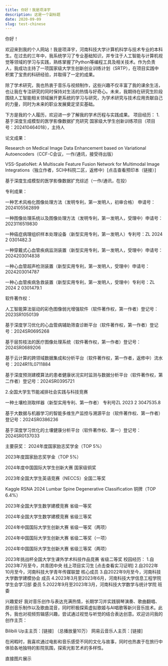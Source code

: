 ```yaml
---
title: 你好！我是项泽宇
description: 这是一个副标题
date: 2020-09-09
slug: test-chinese
---
```



你好！

欢迎来到我的个人网站！我是项泽宇，河南科技大学计算机科学与技术专业的本科生。在过去的三年中，我系统学习了专业基础知识，并专注于人工智能与计算机视觉等领域的学习与实践，熟练掌握了Python等编程工具及相关技术。作为负责人，我成功主持了一项国家级大学生创新创业训练计划（SRTP），在项目实践中积累了宝贵的科研经验，并取得了一定的成果。

除了学术研究，我也热衷于音乐与视频制作，这些兴趣不仅丰富了我的课余生活，也让我在专注研究的同时保持对生活的热情与好奇心。未来，我期待在研究生阶段围绕人工智能相关领域展开更系统的学习与研究，为学术研究与技术应用贡献自己的力量，同时为未来的职业发展奠定坚实基础。

下方是我的个人履历，欢迎进一步了解我的学术历程与实践成果。
项目经历：
1.基于深度生成模型的医学影像数据扩充研究
国家级大学生创新训练项目（项目号：202410464018），主持人

论文成果：

Research on Medical Image Data Enhancement based on Variational Autoencoders（CCF-C会议，一作/通讯，接受待出版）

VSS-SpatioNet: A Multiscale Feature Fusion Network for Multimodal Image Integrations（独立作者，SCI中科院二区，返修中）[点击查看预印本（链接）]

基于深度生成模型的医学影像数据扩充综述（一作/通讯，在投）

专利成果：

一种艺术风格化图像处理方法（发明专利，第一发明人，初审合格） 申请号：2024105562899

一种图像处理系统以及图像处理方法（发明专利，第一发明人，受理中）申请号：2023116519830

一种癌症病理组织样本处理设备（新型实用专利，第一发明人）专利号：ZL 2024 2 0301482.3

一种穿戴式心血管疾病监测装置（新型实用专利，第一发明人，受理中）申请号：2024203014838

一种心血管超声检测装置（新型实用专利，第一发明人，受理中）申请号：2024203014787

一种心血管疾病急救装置（新型实用专利，第一发明人，受理中）专利号：ZL 2024 2 0301479.1

软件著作权：

人工智能算法驱动的彩色图像弱光增强软件（软件著作权，第一作者）登记号：2023SR1050139

基于深度学习优化的心血管病辅助筛查诊断平台（软件著作权，第一作者）登记号：2024SR0695268

基于层剪枝法的医疗图像处理系统（软件著作权，第一作者）登记号：2024SR0689206

基于云计算的跨领域数据集成和分析平台（软件著作权，第一作者，返修中）流水号：2024R11L0711884

基于深度预测建模算法的患者健康状况实时监测与数据分析平台（软件著作权，第二作者）登记号：2024SR0395721

2.全国大学生节能减排社会实践与科技竞赛

一种土壤检测取样器（新型实用专利、第一作者） 专利号ZL 2023 2 3047535.8

基于大数据与机器学习的智能多维生产监控与溯源平台（软件著作权、第一作者）登记号：2024SR0386236

基于深度学习优化的土壤健康分析平台（软件著作权、第一）登记号：2024SR0137033


主要获奖：
2024年度国家励志奖学金（TOP 5%）

2023年度国家励志奖学金（TOP 5%）

2024年度中国国际大学生创新大赛 国家级铜奖

2023年全国大学生英语竞赛（NECCS）全国二等奖

Kaggle RSNA 2024 Lumbar Spine Degenerative Classification 铜牌（TOP 6.4%）

2023年全国大学生数学建模竞赛 省级一等奖

2024年全国大学生数学建模竞赛 省级三等奖

2024年中国国际大学生创新大赛 省级一等奖（两项）

2024年中国国际大学生创新大赛 省级二等奖（一项）

2024年中国国际大学生创新大赛 省级三等奖（两项）

2023年挑战杯全国大学生课外学术科技作品竞赛 省级二等奖
校园经历：
1.自2023年7月至今，共青团中央 线上项目实习生 [点击查看实习证明]
2.自2022年10月至今，河南科技大学青年传媒联盟 核心成员
3.自2022年9月至今，河南科技大学数学建模协会 成员
4.2023年3月至2023年6月，河南科技大学信息工程学院学生会学习部 委员
5.2022年9月至2023年3月，河南科技大学数学与统计学院 班委

兴趣爱好
我对音乐创作与表达充满热情，长期学习并实践钢琴演奏、歌曲翻唱、原创音乐制作以及歌曲混音，同时积极探索虚拟歌姬与AI唱歌等新兴音乐技术。此外，我也对视频剪辑感兴趣，尝试通过视觉与听觉的结合表达创意。欢迎访问我的创作主页：

Bilibili Up主主页：[链接]
（总播放量10万）
网易云音乐人主页：[链接]

在闲暇时，我喜欢通过电影和音乐感受不同的文化与故事，同时也热衷于在旅行中体验各地独特的影院氛围，探索光影艺术的多样性。

直接图片展示
